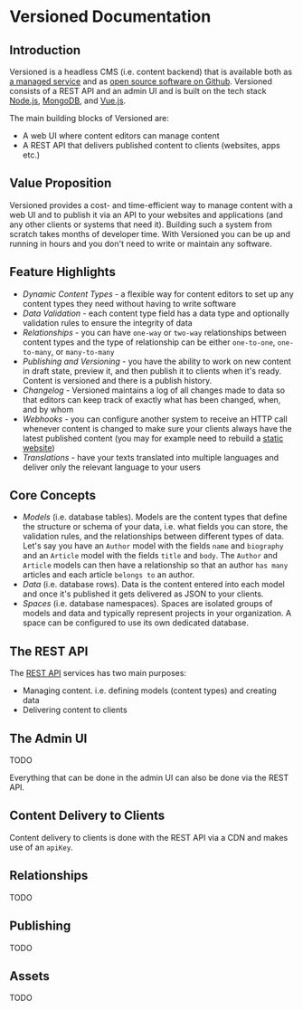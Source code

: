 # Versioned Documentation

## Introduction

Versioned is a headless CMS (i.e. content backend) that is available both
as [a managed service](https://www.versioned.io) and as [open source software on Github](https://github.com/versioned-cms). Versioned consists of a REST API and an admin UI and is built on the tech stack [Node.js](https://nodejs.org), [MongoDB](https://www.mongodb.com), and [Vue.js](https://vuejs.org).

The main building blocks of Versioned are:

* A web UI where content editors can manage content
* A REST API that delivers published content to clients (websites, apps etc.)

## Value Proposition

Versioned provides a cost- and time-efficient way to manage content with a web UI and to publish it via an API to your websites and applications (and any other clients or systems that need it). Building such a system from scratch takes months of developer time. With Versioned you can be up and running in hours and you don't
need to write or maintain any software.

## Feature Highlights

* *Dynamic Content Types* - a flexible way for content editors to set up any content types they need without having to write software
* *Data Validation* - each content type field has a data type and optionally validation rules to ensure the integrity of data
* *Relationships* - you can have `one-way` or `two-way` relationships between content types and the type of relationship can be either `one-to-one`, `one-to-many`, or `many-to-many`
* *Publishing and Versioning* - you have the ability to work on new content in draft state, preview it, and then publish it to clients when it's ready. Content is versioned and there is a publish history.
* *Changelog* - Versioned maintains a log of all changes made to data so that editors can keep track of exactly what has been changed, when, and by whom
* *Webhooks* - you can configure another system to receive an HTTP call whenever content is changed to make sure your clients always have the latest published content (you may for example need to rebuild a [static website](https://jamstack.org))
* *Translations* - have your texts translated into multiple languages and deliver only the relevant language to your users

## Core Concepts

* *Models* (i.e. database tables). Models are the content types that define the structure or schema of your data, i.e. what fields you can store, the validation rules, and the relationships between different types of data. Let's say you have an `Author` model with the fields `name` and `biography` and an `Article` model with the fields `title` and `body`. The `Author` and `Article` models can then have a relationship so that an author `has many` articles and each article `belongs to` an author.
* *Data* (i.e. database rows). Data is the content entered into each model and once it's published it gets delivered as JSON to your clients.
* *Spaces* (i.e. database namespaces). Spaces are isolated groups of models and data and typically represent projects in your organization. A space can be configured to use its own dedicated database.

## The REST API

The [REST API](http://api.versioned.io) services has two main purposes:

* Managing content. i.e. defining models (content types) and creating data
* Delivering content to clients

## The Admin UI

TODO

Everything that can be done in the admin UI can also be done via the REST API.

## Content Delivery to Clients

Content delivery to clients is done with the REST API via a CDN and makes use of an `apiKey`.

## Relationships

TODO

## Publishing

TODO

## Assets

TODO
